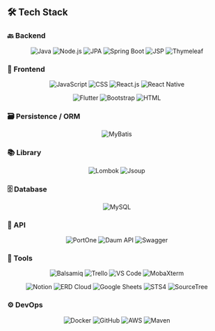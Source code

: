 ## 🛠️ Tech Stack

### 🔙 Backend
<p align="center">
  <img src="https://img.shields.io/static/v1?label=Java&message=&color=007396&style=for-the-badge" alt="Java"/>
  <img src="https://img.shields.io/static/v1?label=Node.js&message=&color=339933&style=for-the-badge" alt="Node.js"/>
  <img src="https://img.shields.io/static/v1?label=JPA&message=&color=6f5499&style=for-the-badge" alt="JPA"/>
  <img src="https://img.shields.io/static/v1?label=Spring%20Boot&message=&color=6db33f&style=for-the-badge" alt="Spring Boot"/>
  <img src="https://img.shields.io/static/v1?label=JSP&message=&color=5382a1&style=for-the-badge" alt="JSP"/>
  <img src="https://img.shields.io/static/v1?label=Thymeleaf&message=&color=005f0f&style=for-the-badge" alt="Thymeleaf"/>
</p>

### 🎨 Frontend
<p align="center">
  <img src="https://img.shields.io/static/v1?label=JavaScript&message=&color=f7df1e&style=for-the-badge" alt="JavaScript"/>
  <img src="https://img.shields.io/static/v1?label=CSS&message=&color=1572b6&style=for-the-badge" alt="CSS"/>
  <img src="https://img.shields.io/static/v1?label=React.js&message=&color=61dafb&style=for-the-badge" alt="React.js"/>
  <img src="https://img.shields.io/static/v1?label=React%20Native&message=&color=61dafb&style=for-the-badge" alt="React Native"/>
</p>
<p align="center">
  <img src="https://img.shields.io/static/v1?label=Flutter&message=&color=02569b&style=for-the-badge" alt="Flutter"/>
  <img src="https://img.shields.io/static/v1?label=Bootstrap&message=&color=7952b3&style=for-the-badge" alt="Bootstrap"/>
  <img src="https://img.shields.io/static/v1?label=HTML&message=&color=e34f26&style=for-the-badge" alt="HTML"/>
</p>

### 🗃️ Persistence / ORM
<p align="center">
  <img src="https://img.shields.io/static/v1?label=MyBatis&message=&color=00963f&style=for-the-badge" alt="MyBatis"/>
</p>

### 📚 Library
<p align="center">
  <img src="https://img.shields.io/static/v1?label=Lombok&message=&color=ea2845&style=for-the-badge" alt="Lombok"/>
  <img src="https://img.shields.io/static/v1?label=Jsoup&message=&color=ba1f03&style=for-the-badge" alt="Jsoup"/>
</p>

### 🗄️ Database
<p align="center">
  <img src="https://img.shields.io/static/v1?label=MySQL&message=&color=4479a1&style=for-the-badge" alt="MySQL"/>
</p>

### 🔗 API
<p align="center">
  <img src="https://img.shields.io/static/v1?label=PortOne&message=&color=343434&style=for-the-badge" alt="PortOne"/>
  <img src="https://img.shields.io/static/v1?label=Daum%20API&message=&color=ffca05&style=for-the-badge" alt="Daum API"/>
  <img src="https://img.shields.io/static/v1?label=Swagger&message=&color=85ea2d&style=for-the-badge" alt="Swagger"/>
</p>

### 🧰 Tools
<p align="center">
  <img src="https://img.shields.io/static/v1?label=Balsamiq&message=&color=000000&style=for-the-badge" alt="Balsamiq"/>
  <img src="https://img.shields.io/static/v1?label=Trello&message=&color=0079bf&style=for-the-badge" alt="Trello"/>
  <img src="https://img.shields.io/static/v1?label=VS%20Code&message=&color=007acc&style=for-the-badge" alt="VS Code"/>
  <img src="https://img.shields.io/static/v1?label=MobaXterm&message=&color=00c0c0&style=for-the-badge" alt="MobaXterm"/>
</p>
<p align="center">
  <img src="https://img.shields.io/static/v1?label=Notion&message=&color=000000&style=for-the-badge" alt="Notion"/>
  <img src="https://img.shields.io/static/v1?label=ERD%20Cloud&message=&color=3399cc&style=for-the-badge" alt="ERD Cloud"/>
  <img src="https://img.shields.io/static/v1?label=Google%20Sheets&message=&color=34a853&style=for-the-badge" alt="Google Sheets"/>
  <img src="https://img.shields.io/static/v1?label=STS4&message=&color=f05a22&style=for-the-badge" alt="STS4"/>
  <img src="https://img.shields.io/static/v1?label=SourceTree&message=&color=0046ad&style=for-the-badge" alt="SourceTree"/>
</p>

### ⚙️ DevOps
<p align="center">
  <img src="https://img.shields.io/static/v1?label=Docker&message=&color=2496ed&style=for-the-badge" alt="Docker"/>
  <img src="https://img.shields.io/static/v1?label=GitHub&message=&color=181717&style=for-the-badge" alt="GitHub"/>
  <img src="https://img.shields.io/static/v1?label=AWS&message=&color=ff9900&style=for-the-badge" alt="AWS"/>
  <img src="https://img.shields.io/static/v1?label=Maven&message=&color=c71a36&style=for-the-badge" alt="Maven"/>
</p>
